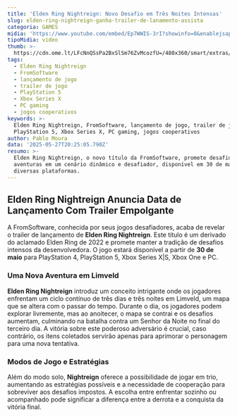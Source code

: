 ```yaml
---
title: 'Elden Ring Nightreign: Novo Desafio em Três Noites Intensas'
slug: elden-ring-nightreign-ganha-trailer-de-lanamento-assista
categoria: GAMES
midia: 'https://www.youtube.com/embed/Ep7WWIS-3rI?showinfo=0&enablejsapi=1'
tipoMidia: video
thumb: >-
  https://cdn.ome.lt/LFcNnQSsPa2BxSlSm76ZvMcozfU=/480x360/smart/extras/conteudos/Captura_de_tela_2025-05-27_162629.png
tags:
  - Elden Ring Nightreign
  - FromSoftware
  - lançamento de jogo
  - trailer de jogo
  - PlayStation 5
  - Xbox Series X
  - PC gaming
  - jogos cooperativos
keywords: >-
  Elden Ring Nightreign, FromSoftware, lançamento de jogo, trailer de jogo,
  PlayStation 5, Xbox Series X, PC gaming, jogos cooperativos
author: Pablo Moura
data: '2025-05-27T20:25:05.790Z'
resumo: >-
  Elden Ring Nightreign, o novo título da FromSoftware, promete desafios e
  aventuras em um cenário dinâmico e desafiador, disponível em 30 de maio para
  diversas plataformas.
---
```


## Elden Ring Nightreign Anuncia Data de Lançamento Com Trailer Empolgante

A FromSoftware, conhecida por seus jogos desafiadores, acaba de revelar o trailer de lançamento de **Elden Ring Nightreign**. Este título é um derivado do aclamado Elden Ring de 2022 e promete manter a tradição de desafios intensos da desenvolvedora. O jogo estará disponível a partir de **30 de maio** para PlayStation 4, PlayStation 5, Xbox Series X|S, Xbox One e PC.

### Uma Nova Aventura em Limveld

**Elden Ring Nightreign** introduz um conceito intrigante onde os jogadores enfrentam um ciclo contínuo de três dias e três noites em Limveld, um mapa que se altera com o passar do tempo. Durante o dia, os jogadores podem explorar livremente, mas ao anoitecer, o mapa se contrai e os desafios aumentam, culminando na batalha contra um Senhor da Noite no final do terceiro dia. A vitória sobre este poderoso adversário é crucial, caso contrário, os itens coletados servirão apenas para aprimorar o personagem para uma nova tentativa.

### Modos de Jogo e Estratégias

Além do modo solo, **Nightreign** oferece a possibilidade de jogar em trio, aumentando as estratégias possíveis e a necessidade de cooperação para sobreviver aos desafios impostos. A escolha entre enfrentar sozinho ou acompanhado pode significar a diferença entre a derrota e a conquista da vitória final.
